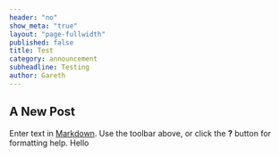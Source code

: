 ```yaml
---
header: "no"
show_meta: "true"
layout: "page-fullwidth"
published: false
title: Test
category: announcement
subheadline: Testing
author: Gareth
---
```


## A New Post

Enter text in [Markdown](http://daringfireball.net/projects/markdown/). Use the toolbar above, or click the **?** button for formatting help.
Hello